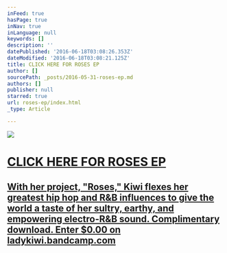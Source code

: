 ```yaml
---
inFeed: true
hasPage: true
inNav: true
inLanguage: null
keywords: []
description: ''
datePublished: '2016-06-18T03:08:26.353Z'
dateModified: '2016-06-18T03:08:21.125Z'
title: CLICK HERE FOR ROSES EP
author: []
sourcePath: _posts/2016-05-31-roses-ep.md
authors: []
publisher: null
starred: true
url: roses-ep/index.html
_type: Article

---
```

[][0]
![](https://the-grid-user-content.s3-us-west-2.amazonaws.com/9b9fe4b3-6e6f-451b-b627-1d49ad1ce63d.jpg)

# [CLICK HERE FOR ROSES EP][0]

## [With her project, "Roses," Kiwi flexes her greatest hip hop and R&B influences to give the world a taste of her sultry, earthy, and empowering electro-R&B sound. Complimentary download. Enter $0.00 on ladykiwi.bandcamp.com][1]

[0]: http://ladykiwi.bandcamp.com/releases
[1]: http://ladykiwi.bandcamp.com/